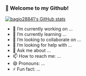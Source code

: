 ### :whale: Welcome to my Github!

[![bagjo28841's GitHub stats](https://github-readme-stats.vercel.app/api?username=bagjo28841&count_private=true&theme=bear)](https://github.com/anuraghazra/github-readme-stats)

- 🔭 I’m currently working on ...
- 🌱 I’m currently learning ...
- 👯 I’m looking to collaborate on ...
- 🤔 I’m looking for help with ...
- 💬 Ask me about ...
- 📫 How to reach me: ...
- 😄 Pronouns: ...
- ⚡ Fun fact: ...
